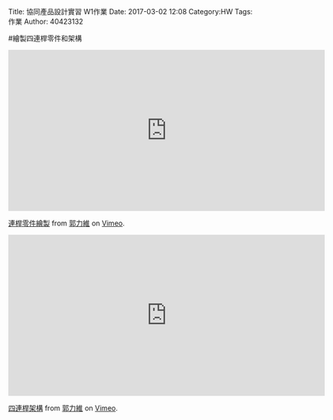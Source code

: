 Title: 協同產品設計實習     W1作業
Date: 2017-03-02 12:08
Category:HW
Tags:作業
Author: 40423132



<!-- PELICAN_END_SUMMARY -->

#繪製四連桿零件和架構

<iframe src="https://player.vimeo.com/video/207457931" width="640" height="326" frameborder="0" webkitallowfullscreen mozallowfullscreen allowfullscreen></iframe>
<p><a href="https://vimeo.com/207457931">連桿零件繪製</a> from <a href="https://vimeo.com/user47579118">郭力維</a> on <a href="https://vimeo.com">Vimeo</a>.</p>

<iframe src="https://player.vimeo.com/video/207457944" width="640" height="326" frameborder="0" webkitallowfullscreen mozallowfullscreen allowfullscreen></iframe>
<p><a href="https://vimeo.com/207457944">四連桿架構</a> from <a href="https://vimeo.com/user47579118">郭力維</a> on <a href="https://vimeo.com">Vimeo</a>.</p>




